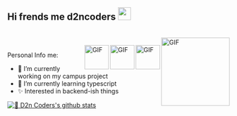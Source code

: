 ## Hi frends me d2ncoders <img src="https://github.com/TheDudeThatCode/TheDudeThatCode/blob/master/Assets/Hi.gif" width="29px">
<br>
<img align="right" alt="GIF" height="155px" src="https://media.giphy.com/media/l4FGF4DVYSeS5oIx2/giphy.gif" />
</br>
<img align="right" alt="GIF" height="55px" src="https://media.giphy.com/media/kH6CqYiquZawmU1HI6/giphy.gif" />
<img align="right" alt="GIF" height="55px" src="https://media.giphy.com/media/KAq5w47R9rmTuvWOWa/giphy.gif" />
<img align="right" alt="GIF" height="55px" src="https://media3.giphy.com/media/ln7z2eWriiQAllfVcn/200w.webp" />

Personal Info me:
- 🔭 I’m currently working on my campus project
- 🌱 I’m currently learning typescript
- ✨ Interested in backend-ish things 


[![🦉 D2n Coders's github stats](https://github-readme-stats.vercel.app/api?username=d2ncoders&show_icons=true&hide_border=true&hide=issues)](https://github.com/d2ncoders)


